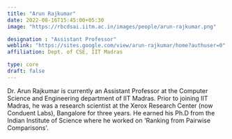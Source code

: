 ```yaml
---
title: "Arun Rajkumar"
date: 2022-08-16T15:45:00+05:30
image: "https://rbcdsai.iitm.ac.in/images/people/arun-rajkumar.png"

designation : "Assistant Professor"
weblink: "https://sites.google.com/view/arun-rajkumar/home?authuser=0"
affiliation: Dept. of CSE, IIT Madras 

type: core
draft: false
---
```


Dr. Arun Rajkumar is currently an Assistant Professor at the Computer Science and Engineering department of IIT Madras. Prior to joining IIT Madras, he was a research scientist at the Xerox Research Center (now Conduent Labs), Bangalore for three years. He earned his Ph.D from the Indian Institute of Science where he worked on 'Ranking from Pairwise Comparisons'.

